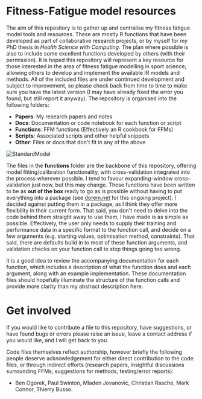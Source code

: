 # Fitness-Fatigue model resources

The aim of this repository is to gather up and centralise my fitness fatigue model tools and resources. These are mostly R functions that have been developed as part of collaborative research projects, or by myself for my PhD thesis in *Health Science with Computing*. The plan where possible is also to include some excellent functions developed by others (with their permission). It is hoped this repository will represent a key resource for those interested in the area of fitness fatigue modelling in sport science; allowing others to develop and implement the available IR models and methods. All of the included files are under continued development and subject to improvement, so please check back from time to time to make sure you have the latest version (I may have already fixed the error you found, but still report it anyway). The repository is organised into the following folders:

 - **Papers**:  My research papers and notes
 - **Docs**: Documentation or code notebook for each function or script
 - **Functions**: FFM functions (Effectively an R cookbook for FFMs)
 - **Scripts**: Associated scripts and other helpful snippets
 - **Other**:  Files or docs that don't fit in any of the above

![StandardModel](https://i.ibb.co/NZqYgVp/Screenshot-2020-11-07-at-11-57-55.png)

The files in the **functions** folder are the backbone of this repository, offering model fitting/calibration functionality, with cross-validation integrated into the process wherever possible. I tend to favour expanding-window cross-validation just now, but this may change. These functions have been written to be as **out of the box** ready to go as is possible without having to put everything into a package (see [dorem.net](dorem.net) for this ongoing project). I decided against putting them in a package, as I think they offer more flexibility in their current form. That said, you don't need to delve into the code behind them straight away to use them, I have made is as simple as possible. Effectively, the user only needs to supply their training and performance data in a specific format to the function call, and decide on a few arguments (e.g. starting values, optimisation method, constraints). That said, there are defaults build in to most of these function arguments, and validation checks on your function call to stop things going too wrong. 

It is a good idea to review the accompanying documentation for each function, which includes a description of what the function does and each argument, along with an example implementation. These documentation files should hopefully illuminate the structure of the function calls and provide more clarity than my abstract description here.

# Get involved
If you would like to contribute a file to this repository, have suggestions, or have found bugs or errors please raise an issue, leave a contact address if you would like, and I will get back to you.

Code files themselves reflect authorship, however briefly the following people deserve acknowledgement for either direct contribution to the code files, or through indirect efforts (research papers, insightful discussions surrounding FFMs, suggestions for methods, testing/error reports):

 - Ben Ogorek, Paul Swinton, Mladen Jovanovic, Christian Rasche, Mark Connor, Thierry Busso. 
